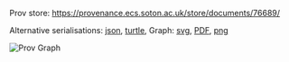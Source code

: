 
Prov store: https://provenance.ecs.soton.ac.uk/store/documents/76689/
	
Alternative serialisations: [json](https://provenance.ecs.soton.ac.uk/store/documents/76689.json), [turtle](https://provenance.ecs.soton.ac.uk/store/documents/76689.ttl), 
Graph: [svg](https://provenance.ecs.soton.ac.uk/store/documents/76689.svg), [PDF](https://provenance.ecs.soton.ac.uk/store/documents/76689.pdf), [png](https://provenance.ecs.soton.ac.uk/store/documents/76689.png)

![Prov Graph](https://provenance.ecs.soton.ac.uk/store/documents/76689.png)

		